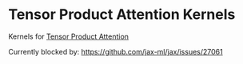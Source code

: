 # Tensor Product Attention Kernels

Kernels for [Tensor Product Attention](https://arxiv.org/abs/2501.06425)

Currently blocked by: https://github.com/jax-ml/jax/issues/27061
